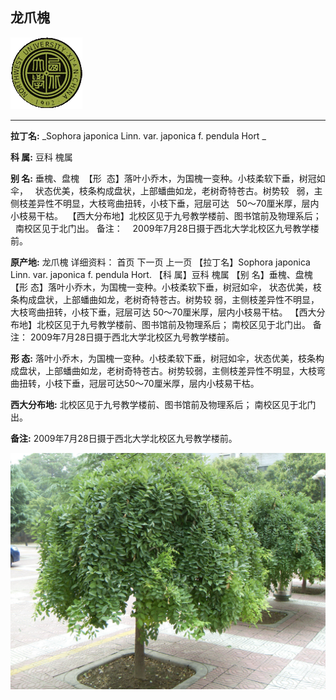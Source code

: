 ## 龙爪槐

![西北大学校园网络植物志](../JPG/nwu.gif)

---

**拉丁名:**  _Sophora japonica Linn. var. japonica f. pendula Hort _

**科 属:** 豆科 槐属

**别 名:** 垂槐、盘槐
 【形  态】落叶小乔木，为国槐一变种。小枝柔软下垂，树冠如伞，
  状态优美，枝条构成盘状，上部蟠曲如龙，老树奇特苍古。树势较
  弱，主侧枝差异性不明显，大枝弯曲扭转，小枝下垂，冠层可达
  50～70厘米厚，层内小枝易干枯。
 【西大分布地】北校区见于九号教学楼前、图书馆前及物理系后；
  南校区见于北门出。
备注：
   2009年7月28日摄于西北大学北校区九号教学楼前。
　


**原产地:** 龙爪槐
详细资料： 首页 下一页 上一页
【拉丁名】Sophora japonica Linn. var. japonica f. pendula Hort.
【科 属】豆科 槐属
【别 名】垂槐、盘槐
【形 态】落叶小乔木，为国槐一变种。小枝柔软下垂，树冠如伞，
 状态优美，枝条构成盘状，上部蟠曲如龙，老树奇特苍古。树势较
 弱，主侧枝差异性不明显，大枝弯曲扭转，小枝下垂，冠层可达
 50～70厘米厚，层内小枝易干枯。
【西大分布地】北校区见于九号教学楼前、图书馆前及物理系后；
 南校区见于北门出。
备注：
 2009年7月28日摄于西北大学北校区九号教学楼前。
　


**形  态:** 落叶小乔木，为国槐一变种。小枝柔软下垂，树冠如伞，状态优美，枝条构成盘状，上部蟠曲如龙，老树奇特苍古。树势较弱，主侧枝差异性不明显，大枝弯曲扭转，小枝下垂，冠层可达50～70厘米厚，层内小枝易干枯。

**西大分布地:** 北校区见于九号教学楼前、图书馆前及物理系后； 南校区见于北门出。

**备注:** 2009年7月28日摄于西北大学北校区九号教学楼前。　

![龙爪槐](../JPG/龙爪槐.JPG) 

